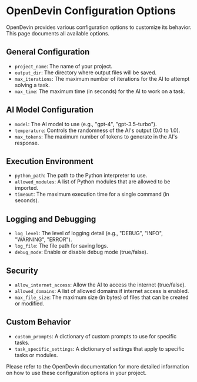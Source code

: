 # OpenDevin Configuration Options

OpenDevin provides various configuration options to customize its behavior. This page documents all available options.

## General Configuration

- `project_name`: The name of your project.
- `output_dir`: The directory where output files will be saved.
- `max_iterations`: The maximum number of iterations for the AI to attempt solving a task.
- `max_time`: The maximum time (in seconds) for the AI to work on a task.

## AI Model Configuration

- `model`: The AI model to use (e.g., "gpt-4", "gpt-3.5-turbo").
- `temperature`: Controls the randomness of the AI's output (0.0 to 1.0).
- `max_tokens`: The maximum number of tokens to generate in the AI's response.

## Execution Environment

- `python_path`: The path to the Python interpreter to use.
- `allowed_modules`: A list of Python modules that are allowed to be imported.
- `timeout`: The maximum execution time for a single command (in seconds).

## Logging and Debugging

- `log_level`: The level of logging detail (e.g., "DEBUG", "INFO", "WARNING", "ERROR").
- `log_file`: The file path for saving logs.
- `debug_mode`: Enable or disable debug mode (true/false).

## Security

- `allow_internet_access`: Allow the AI to access the internet (true/false).
- `allowed_domains`: A list of allowed domains if internet access is enabled.
- `max_file_size`: The maximum size (in bytes) of files that can be created or modified.

## Custom Behavior

- `custom_prompts`: A dictionary of custom prompts to use for specific tasks.
- `task_specific_settings`: A dictionary of settings that apply to specific tasks or modules.

Please refer to the OpenDevin documentation for more detailed information on how to use these configuration options in your project.
